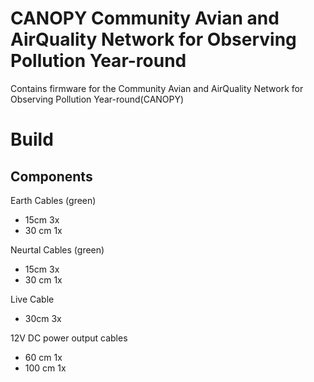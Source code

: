 # CANOPY Community Avian and AirQuality Network for Observing Pollution Year-round
Contains firmware for the Community Avian and AirQuality Network for Observing Pollution Year-round(CANOPY)


# Build 

## Components


Earth Cables (green)
* 15cm 3x
* 30 cm 1x
  
Neurtal Cables (green)
* 15cm 3x
* 30 cm 1x

Live Cable 
* 30cm 3x


12V DC power output cables
* 60 cm 1x
* 100 cm 1x
  
